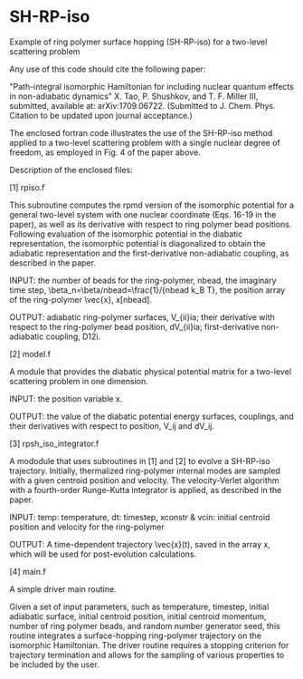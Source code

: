 # SH-RP-iso
Example of ring polymer surface hopping (SH-RP-iso) for a two-level scattering problem

Any use of this code should cite the following paper:

"Path-integral isomorphic Hamiltonian for including nuclear quantum effects in non-adiabatic dynamics"
X. Tao, P. Shushkov, and T. F. Miller III, submitted, available at: arXiv:1709.06722.
(Submitted to J. Chem. Phys.  Citation to be updated upon journal acceptance.)

The enclosed fortran code illustrates the use of the SH-RP-iso method applied to a two-level 
scattering problem with a single nuclear degree of freedom, as employed in Fig. 4 of the paper above.

Description of the enclosed files:

[1] rpiso.f

This subroutine computes the rpmd version of the isomorphic potential for a general 
two-level system with one nuclear coordinate (Eqs. 16-19 in the paper), 
as well as its derivative with respect to ring polymer bead positions. 
Following evaluation of the isomorphic potential in the diabatic representation, 
the isomorphic potential is diagonalized to obtain the adiabatic representation and 
the first-derivative non-adiabatic coupling, as described in the paper.

INPUT:
the number of beads for the ring-polymer, nbead,
the imaginary time step, \beta_n=\beta/nbead=\frac{1}/{nbead k_B T},
the position array of the ring-polymer \vec{x}, x[nbead].

OUTPUT:
adiabatic ring-polymer surfaces, V_{ii}ia; their derivative with respect to the ring-polymer bead
position, dV_{ii}ia; first-derivative non-adiabatic coupling, D12i.

[2] model.f

A module that provides the diabatic physical potential matrix for a two-level scattering problem in one dimension.

INPUT: 
the position variable x.

OUTPUT:
the value of the diabatic potential energy surfaces, couplings, and their derivatives with respect
to position, V_ij and dV_ij.

[3] rpsh_iso_integrator.f

A mododule that uses  subroutines in [1] and [2] to evolve a SH-RP-iso trajectory. 
Initially, thermalized ring-polymer internal modes are sampled with a given 
centroid position and velocity. The velocity-Verlet algorithm with a fourth-order 
Runge-Kutta integrator is applied, as described in the paper.

INPUT:
temp: temperature, dt: timestep, 
xconstr & vcin: initial centroid position and velocity for the ring-polymer 

OUTPUT:
A time-dependent trajectory \vec{x}(t), saved in the array x, which will be used for post-evolution calculations.

[4] main.f

A simple driver main routine.

Given a set of input parameters, such as temperature, timestep, initial adiabatic surface,
initial centroid position, initial centroid momentum, number of ring polymer beads, and random number generator seed,
this routine integrates a surface-hopping ring-polymer trajectory on the isomorphic Hamiltonian.
The driver routine requires a stopping criterion for trajectory termination and allows for 
the sampling of various properties to be included by the user.
